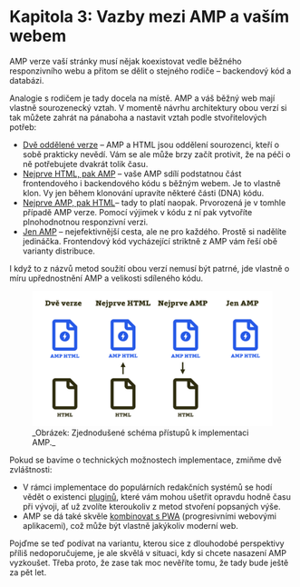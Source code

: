 # Kapitola 3: Vazby mezi AMP a vaším webem

AMP verze vaší stránky musí nějak koexistovat vedle běžného responzivního webu a přitom se dělit o stejného rodiče – backendový kód a databázi.

Analogie s rodičem je tady docela na místě. AMP a váš běžný web mají vlastně sourozenecký vztah. V momentě návrhu architektury obou verzí si tak můžete zahrát na pánaboha a nastavit vztah podle stvořitelových potřeb:

* [Dvě oddělené verze](amp-implementace-extra-verze.md) – AMP a HTML jsou oddělení sourozenci, kteří o sobě prakticky nevědí. Vám se ale může brzy začít protivit, že na péči o ně potřebujete dvakrát tolik času.
* [Nejprve HTML, pak AMP](amp-implementace-vyjimky.md) – vaše AMP sdílí podstatnou část frontendového i backendového kódu s běžným webem. Je to vlastně klon. Vy jen během klonování upravíte některé části (DNA) kódu.
* [Nejprve AMP, pak HTML](amp-implementace-nejprve-amp.md)– tady to platí naopak. Prvorozená je v tomhle případě AMP verze. Pomocí výjimek v kódu z ní pak vytvoříte plnohodnotnou responzivní verzi.
* [Jen AMP](amp-implementace-jen-amp.md) – nejefektivnější cesta, ale ne pro každého. Prostě si nadělíte jedináčka. Frontendový kód vycházející striktně z AMP vám řeší obě varianty distribuce.

I když to z názvů metod soužití obou verzí nemusí být patrné, jde vlastně o míru upřednostnění AMP a velikosti sdíleného kódu.

<figure>
<img src="../dist/images/original/vdamp/vazby.png" alt="">
<figcaption markdown="1">
_Obrázek: Zjednodušené schéma přístupů k implementaci AMP._
</figcaption>
</figure>

Pokud se bavíme o technických možnostech implementace, zmiňme dvě zvláštnosti:

* V rámci implementace do populárních redakčních systémů se hodí vědět o existenci [pluginů](amp-implementace-pluginy.md), které vám mohou ušetřit opravdu hodně času při vývoji, ať už zvolíte kteroukoliv z metod stvoření popsaných výše.
* AMP se dá také skvěle [kombinovat s PWA](amp-pwa.md) (progresivními webovými aplikacemi), což může být vlastně jakýkoliv moderní web.

Pojďme se teď podívat na variantu, kterou sice z dlouhodobé perspektivy příliš nedoporučujeme, je ale skvělá v situaci, kdy si chcete nasazení AMP vyzkoušet. Třeba proto, že zase tak moc nevěříte tomu, že tady bude ještě za pět let.
